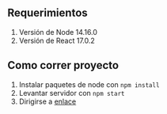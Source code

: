 ## Requerimientos

1) Versión de Node 14.16.0
2) Versión de React 17.0.2

## Como correr proyecto

1) Instalar paquetes de node con `npm install`
2) Levantar servidor con `npm start`
2) Dirigirse a [enlace](http://localhost:3000/)

